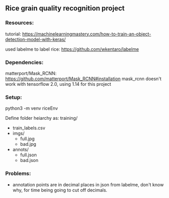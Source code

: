 ## Rice grain quality recognition project

### Resources:
tutorial: https://machinelearningmastery.com/how-to-train-an-object-detection-model-with-keras/

used labelme to label rice: https://github.com/wkentaro/labelme

### Dependencies:
matterport/Mask_RCNN: https://github.com/matterport/Mask_RCNN#installation
mask_rcnn doesn't work with tensorflow 2.0, using 1.14 for this project

### Setup:
python3 -m venv riceEnv

Define folder heiarchy as:
training/
- train_labels.csv
- imgs/
    - full.jpg
    - bad.jpg
- annots/
    - full.json
    - bad.json

### Problems:
- annotation points are in decimal places in json from labelme, don't know why, for time being going to cut off decimals.